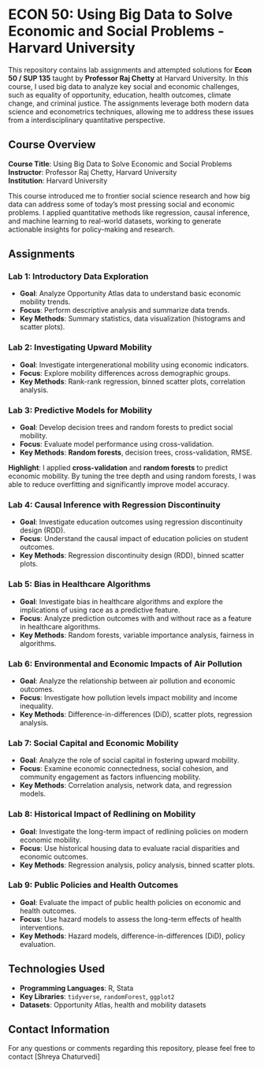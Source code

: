 # ECON 50: Using Big Data to Solve Economic and Social Problems - Harvard University

This repository contains lab assignments and attempted solutions for **Econ 50 / SUP 135** taught by **Professor Raj Chetty** at Harvard University. In this course, I used big data to analyze key social and economic challenges, such as equality of opportunity, education, health outcomes, climate change, and criminal justice. The assignments leverage both modern data science and econometrics techniques, allowing me to address these issues from a interdisciplinary quantitative perspective.

## Course Overview

**Course Title**: Using Big Data to Solve Economic and Social Problems  
**Instructor**: Professor Raj Chetty, Harvard University  
**Institution**: Harvard University

This course introduced me to frontier social science research and how big data can address some of today’s most pressing social and economic problems. I applied quantitative methods like regression, causal inference, and machine learning to real-world datasets, working to generate actionable insights for policy-making and research.

## Assignments

### **Lab 1: Introductory Data Exploration**

- **Goal**: Analyze Opportunity Atlas data to understand basic economic mobility trends.
- **Focus**: Perform descriptive analysis and summarize data trends.
- **Key Methods**: Summary statistics, data visualization (histograms and scatter plots).

### **Lab 2: Investigating Upward Mobility**

- **Goal**: Investigate intergenerational mobility using economic indicators.
- **Focus**: Explore mobility differences across demographic groups.
- **Key Methods**: Rank-rank regression, binned scatter plots, correlation analysis.

### **Lab 3: Predictive Models for Mobility**

- **Goal**: Develop decision trees and random forests to predict social mobility.
- **Focus**: Evaluate model performance using cross-validation.
- **Key Methods**: **Random forests**, decision trees, cross-validation, RMSE.

**Highlight**: I applied **cross-validation** and **random forests** to predict economic mobility. By tuning the tree depth and using random forests, I was able to reduce overfitting and significantly improve model accuracy.

### **Lab 4: Causal Inference with Regression Discontinuity**

- **Goal**: Investigate education outcomes using regression discontinuity design (RDD).
- **Focus**: Understand the causal impact of education policies on student outcomes.
- **Key Methods**: Regression discontinuity design (RDD), binned scatter plots.

### **Lab 5: Bias in Healthcare Algorithms**

- **Goal**: Investigate bias in healthcare algorithms and explore the implications of using race as a predictive feature.
- **Focus**: Analyze prediction outcomes with and without race as a feature in healthcare algorithms.
- **Key Methods**: Random forests, variable importance analysis, fairness in algorithms.

### **Lab 6: Environmental and Economic Impacts of Air Pollution**

- **Goal**: Analyze the relationship between air pollution and economic outcomes.
- **Focus**: Investigate how pollution levels impact mobility and income inequality.
- **Key Methods**: Difference-in-differences (DiD), scatter plots, regression analysis.

### **Lab 7: Social Capital and Economic Mobility**

- **Goal**: Analyze the role of social capital in fostering upward mobility.
- **Focus**: Examine economic connectedness, social cohesion, and community engagement as factors influencing mobility.
- **Key Methods**: Correlation analysis, network data, and regression models.

### **Lab 8: Historical Impact of Redlining on Mobility**

- **Goal**: Investigate the long-term impact of redlining policies on modern economic mobility.
- **Focus**: Use historical housing data to evaluate racial disparities and economic outcomes.
- **Key Methods**: Regression analysis, policy analysis, binned scatter plots.

### **Lab 9: Public Policies and Health Outcomes**

- **Goal**: Evaluate the impact of public health policies on economic and health outcomes.
- **Focus**: Use hazard models to assess the long-term effects of health interventions.
- **Key Methods**: Hazard models, difference-in-differences (DiD), policy evaluation.

## Technologies Used

- **Programming Languages**: R, Stata
- **Key Libraries**: `tidyverse`, `randomForest`, `ggplot2`
- **Datasets**: Opportunity Atlas, health and mobility datasets

## Contact Information

For any questions or comments regarding this repository, please feel free to contact [Shreya Chaturvedi]